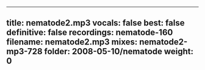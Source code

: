 
---
title: nematode2.mp3
vocals: false
best: false
definitive: false
recordings: nematode-160
filename: nematode2.mp3
mixes: nematode2-mp3-728
folder: 2008-05-10/nematode
weight: 0
---
